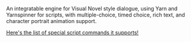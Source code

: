 An integratable engine for Visual Novel style dialogue, using Yarn and Yarnspinner for scripts, with multiple-choice, timed choice, rich text, and character portrait animation support.

[Here's the list of special script commands it supports!](docs/YarnCommands.md)
